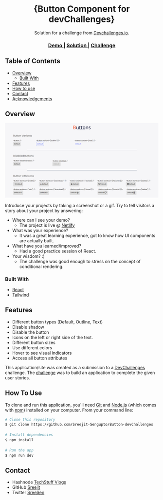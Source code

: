 <!-- Please update value in the {}  -->

<h1 align="center">{Button Component for devChallenges}</h1>

<div align="center">
   Solution for a challenge from  <a href="http://devchallenges.io" target="_blank">Devchallenges.io</a>.
</div>

<div align="center">
  <h3>
    <a href="https://{https://button-devchallenge.netlify.app/}">
      Demo
    </a>
    <span> | </span>
    <a href="https://{https://github.com/Sreejit-Sengupto/Button-devChallenges}">
      Solution
    </a>
    <span> | </span>
    <a href="https://devchallenges.io/challenges/ohgVTyJCbm5OZyTB2gNY">
      Challenge
    </a>
  </h3>
</div>

<!-- TABLE OF CONTENTS -->

## Table of Contents

- [Overview](#overview)
  - [Built With](#built-with)
- [Features](#features)
- [How to use](#how-to-use)
- [Contact](#contact)
- [Acknowledgements](#acknowledgements)

<!-- OVERVIEW -->

## Overview

![screenshot](https://github.com/Sreejit-Sengupto/Button-devChallenges/blob/master/public/app-view.png)

Introduce your projects by taking a screenshot or a gif. Try to tell visitors a story about your project by answering:

- Where can I see your demo?
   - The project is live @ [Netlify](https://button-devchallenge.netlify.app/)
- What was your experience?
  - It was a great learning experience, got to know how UI components are actually built.
- What have you learned/improved?
  - Had a good practice session of React.
- Your wisdom? :)
  - The challenge was good enough to stress on the concept of conditional rendering.

### Built With

<!-- This section should list any major frameworks that you built your project using. Here are a few examples.-->

- [React](https://reactjs.org/)
- [Tailwind](https://tailwindcss.com/)

## Features

<!-- List the features of your application or follow the template. Don't share the figma file here :) -->
- Different button types (Default, Outline, Text)
- Disable shadow
- Disable the button
- Icons on the left or right side of the text.
- Different button sizes
- Use different colors
- Hover to see visual indicators
- Access all button attributes

This application/site was created as a submission to a [DevChallenges](https://devchallenges.io/challenges) challenge. The [challenge](https://devchallenges.io/challenges/ohgVTyJCbm5OZyTB2gNY) was to build an application to complete the given user stories.

## How To Use

<!-- This is an example, please update according to your application -->

To clone and run this application, you'll need [Git](https://git-scm.com) and [Node.js](https://nodejs.org/en/download/) (which comes with [npm](http://npmjs.com)) installed on your computer. From your command line:

```bash
# Clone this repository
$ git clone https://github.com/Sreejit-Sengupto/Button-devChallenges

# Install dependencies
$ npm install

# Run the app
$ npm run dev
```


## Contact
- Hashnode [TechStuff Vlogs](https://sreesen.hashnode.dev)
- GitHub [Sreejit](https://{github.com/Sreejit-Sengupto})
- Twitter [SreeSen](https://{twitter.com/SreeSen03})
